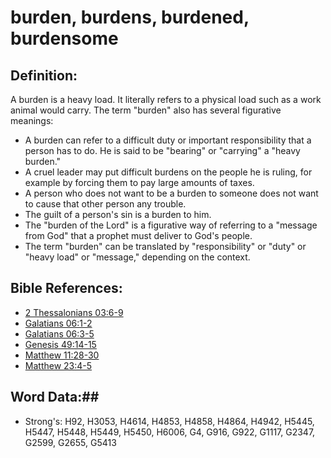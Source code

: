 # burden, burdens, burdened, burdensome #

## Definition: ##

A burden is a heavy load. It literally refers to a physical load such as a work animal would carry. The term "burden" also has several figurative meanings:

* A burden can refer to a difficult duty or important responsibility that a person has to do. He is said to be "bearing" or "carrying" a "heavy burden."
* A cruel leader may put difficult burdens on the people he is ruling, for example by forcing them to pay large amounts of taxes.
* A person who does not want to be a burden to someone does not want to cause that other person any trouble.
* The guilt of a person's sin is a burden to him.
* The "burden of the Lord" is a figurative way of referring to a "message from God" that a prophet must deliver to God's people.
* The term "burden" can be translated by "responsibility" or "duty" or "heavy load" or "message," depending on the context.

## Bible References: ##

* [2 Thessalonians 03:6-9](rc://en/tn/help/2th/03/06)
* [Galatians 06:1-2](rc://en/tn/help/gal/06/01)
* [Galatians 06:3-5](rc://en/tn/help/gal/06/03)
* [Genesis 49:14-15](rc://en/tn/help/gen/49/14)
* [Matthew 11:28-30](rc://en/tn/help/mat/11/28)
* [Matthew 23:4-5](rc://en/tn/help/mat/23/04)

## Word Data:##

* Strong's: H92, H3053, H4614, H4853, H4858, H4864, H4942, H5445, H5447, H5448, H5449, H5450, H6006, G4, G916, G922, G1117, G2347, G2599, G2655, G5413
